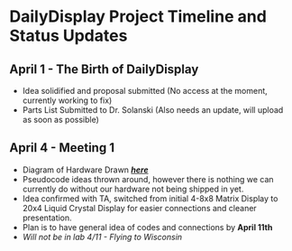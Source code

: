 # DailyDisplay Project Timeline and Status Updates

## April 1 - The Birth of DailyDisplay

- Idea solidified and proposal submitted (No access at the moment, currently working to fix)
- Parts List Submitted to Dr. Solanski (Also needs an update, will upload as soon as possible)

## April 4 - Meeting 1

- Diagram of Hardware Drawn [_**here**_](https://github.com/evano811/DailyDisplay/blob/main/status/Apr4-Meeting_Notes.pdf)
- Pseudocode ideas thrown around, however there is nothing we can currently do without our hardware not being shipped in yet.
- Idea confirmed with TA, switched from initial 4-8x8 Matrix Display to 20x4 Liquid Crystal Display for easier connections and cleaner presentation.
- Plan is to have general idea of codes and connections by **April 11th**
- _Will not be in lab 4/11 - Flying to Wisconsin_
